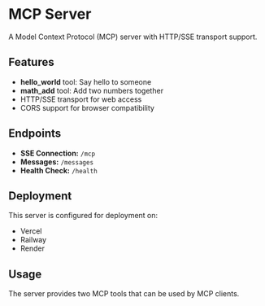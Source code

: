 # MCP Server

A Model Context Protocol (MCP) server with HTTP/SSE transport support.

## Features

- **hello_world** tool: Say hello to someone
- **math_add** tool: Add two numbers together
- HTTP/SSE transport for web access
- CORS support for browser compatibility

## Endpoints

- **SSE Connection:** `/mcp`
- **Messages:** `/messages`
- **Health Check:** `/health`

## Deployment

This server is configured for deployment on:
- Vercel
- Railway
- Render

## Usage

The server provides two MCP tools that can be used by MCP clients.
